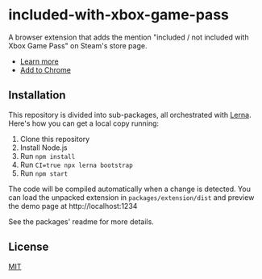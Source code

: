 # included-with-xbox-game-pass

A browser extension that adds the mention "included / not included with Xbox Game Pass" on Steam's store page.

- [Learn more](https://gabinaureche.com/included-with-xbox-game-pass/)
- [Add to Chrome](https://chrome.google.com/webstore/detail/included-with-xbox-game-p/acohddgjcjfelbhaodiebiabljoadldk)

## Installation

This repository is divided into sub-packages, all orchestrated with [Lerna](https://lerna.js.org/).
Here's how you can get a local copy running:

1. Clone this repository
2. Install Node.js
3. Run `npm install`
4. Run `CI=true npx lerna bootstrap`
5. Run `npm start`

The code will be compiled automatically when a change is detected.
You can load the unpacked extension in `packages/extension/dist` and preview the demo page at http://localhost:1234

See the packages' readme for more details.

## License

[MIT](LICENSE)
